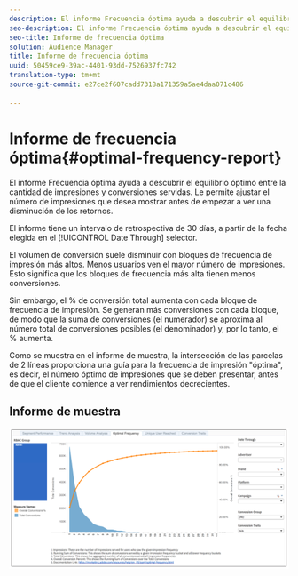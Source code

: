 ```yaml
---
description: El informe Frecuencia óptima ayuda a descubrir el equilibrio óptimo entre la cantidad de impresiones y conversiones servidas. Le permite ajustar el número de impresiones que desea mostrar antes de empezar a ver una disminución de los retornos.
seo-description: El informe Frecuencia óptima ayuda a descubrir el equilibrio óptimo entre la cantidad de impresiones y conversiones servidas. Le permite ajustar el número de impresiones que desea mostrar antes de empezar a ver una disminución de los retornos.
seo-title: Informe de frecuencia óptima
solution: Audience Manager
title: Informe de frecuencia óptima
uuid: 50459ce9-39ac-4401-93dd-7526937fc742
translation-type: tm+mt
source-git-commit: e27ce2f607cadd7318a171359a5ae4daa071c486

---
```



# Informe de frecuencia óptima{#optimal-frequency-report}

El informe Frecuencia óptima ayuda a descubrir el equilibrio óptimo entre la cantidad de impresiones y conversiones servidas. Le permite ajustar el número de impresiones que desea mostrar antes de empezar a ver una disminución de los retornos.

El informe tiene un intervalo de retrospectiva de 30 días, a partir de la fecha elegida en el [!UICONTROL Date Through] selector.

El volumen de conversión suele disminuir con bloques de frecuencia de impresión más altos. Menos usuarios ven el mayor número de impresiones. Esto significa que los bloques de frecuencia más alta tienen menos conversiones.

Sin embargo, el % de conversión total aumenta con cada bloque de frecuencia de impresión. Se generan más conversiones con cada bloque, de modo que la suma de conversiones (el numerador) se aproxima al número total de conversiones posibles (el denominador) y, por lo tanto, el % aumenta.

Como se muestra en el informe de muestra, la intersección de las parcelas de 2 líneas proporciona una guía para la frecuencia de impresión "óptima", es decir, el número óptimo de impresiones que se deben presentar, antes de que el cliente comience a ver rendimientos decrecientes.

## Informe de muestra

![frecuencia óptima](assets/optimal-frequency.png)